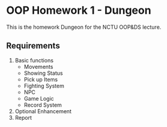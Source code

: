# OOP Homework 1 - Dungeon

This is the homework Dungeon for the NCTU OOP&DS lecture.

## Requirements
1. Basic functions
    - Movements
    - Showing Status
    - Pick up Items
    - Fighting System
    - NPC
    - Game Logic
    - Record System
2. Optional Enhancement
3. Report
